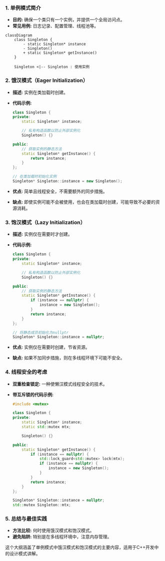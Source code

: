 ### 1. 单例模式简介
- **目的:** 确保一个类只有一个实例，并提供一个全局访问点。
- **常见用例:** 日志记录、配置管理、线程池等。

```mermaid
classDiagram
    class Singleton {
        - static Singleton* instance
        - Singleton()
        + static Singleton* getInstance()
    }
    
    Singleton <|-- Singleton : 使用实例
```

### 2. 饿汉模式（Eager Initialization）
- **描述:** 实例在类加载时创建。
- **代码示例:**

  ```cpp
  class Singleton {
  private:
      static Singleton* instance;

      // 私有构造函数以防止外部实例化
      Singleton() {}

  public:
      // 获取实例的静态方法
      static Singleton* getInstance() {
          return instance;
      }
  };

  // 在类加载时初始化实例
  Singleton* Singleton::instance = new Singleton();
  ```

- **优点:** 简单且线程安全，不需要额外的同步措施。
- **缺点:** 即使实例可能不会被使用，也会在类加载时创建，可能导致不必要的资源消耗。

### 3. 饱汉模式（Lazy Initialization）
- **描述:** 实例仅在需要时才创建。
- **代码示例:**

  ```cpp
  class Singleton {
  private:
      static Singleton* instance;

      // 私有构造函数以防止外部实例化
      Singleton() {}

  public:
      // 获取实例的静态方法
      static Singleton* getInstance() {
          if (instance == nullptr) {
              instance = new Singleton();
          }
          return instance;
      }
  };

  // 将静态成员初始化为nullptr
  Singleton* Singleton::instance = nullptr;
  ```

- **优点:** 实例仅在需要时创建，节省资源。
- **缺点:** 如果不加同步措施，则在多线程环境下可能不安全。

### 4. 线程安全的考虑
- **双重检查锁定:** 一种使懒汉模式线程安全的技术。
- **带互斥锁的代码示例:**

  ```cpp
  #include <mutex>

  class Singleton {
  private:
      static Singleton* instance;
      static std::mutex mtx;

      Singleton() {}

  public:
      static Singleton* getInstance() {
          if (instance == nullptr) {
              std::lock_guard<std::mutex> lock(mtx);
              if (instance == nullptr) {
                  instance = new Singleton();
              }
          }
          return instance;
      }
  };

  Singleton* Singleton::instance = nullptr;
  std::mutex Singleton::mtx;
  ```

### 5. 总结与最佳实践
- **方法比较:** 何时使用饿汉模式和饱汉模式。
- **避免陷阱:** 特别是在多线程环境中，注意内存管理。

这个大纲涵盖了单例模式中饿汉模式和饱汉模式的主要内容，适用于C++开发中的设计模式讲解。